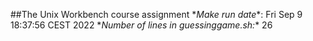##The Unix Workbench course assignment
\**Make run date**: Fri Sep  9 18:37:56 CEST 2022
\**Number of lines in guessinggame.sh:** 26
